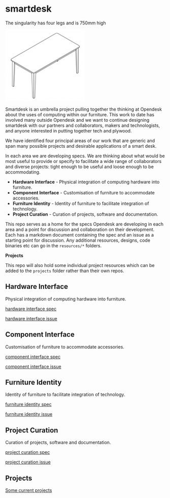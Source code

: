 # smartdesk

The singularity has four legs and is 750mm high

![image of unit table](http://github.com/opendesk/smartdesk/blob/master/images/unit_table.jpg)

Smartdesk is an umbrella project pulling together the thinking at Opendesk about the uses of computing within our furniture. This work to date has involved many outside Opendesk and we want to continue designing smartdesk with our partners and collaborators, makers and technologists, and anyone interested in putting together tech and plywood. 

We have identified four principal areas of our work that are generic and span many possible projects and desirable applications of a smart desk.

In each area we are developing specs. We are thinking about what would be most useful to provide or specify to facilitate a wide range of collaborators and diverse projects: tight enough to be useful and loose enough to be accommodating.

- **Hardware Interface**  - Physical integration of computing hardware into furniture.
- **Component Interface** - Customisation of furniture to accommodate accessories.
- **Furniture Identity** - Identity of furniture to facilitate integration of technology.
- **Project Curation** - Curation of projects, software and documentation.

This repo serves as a home for the specs Opendesk are developing in each area and a point for discussion and collaboration on their development. Each has a markdown document containing the spec and an issue as a starting point for discussion. Any additional resources, designs, code binaries etc can go in the `resources/*` folders.

**Projects**

This repo will also hold some individual project resources which can be added to the `projects` folder rather than their own repos.

## Hardware Interface

Physical integration of computing hardware into furniture.

[hardware interface spec](/specs/hardware_interface_spec.md)

[hardware interface issue](https://github.com/opendesk/smartdesk/issues/1)

## Component Interface

Customisation of furniture to accommodate accessories.

[component interface spec](/specs/component_interface_spec.md)

[component interface issue](https://github.com/opendesk/smartdesk/issues/2)

## Furniture Identity

Identity of furniture to facilitate integration of technology.

[furniture identity spec](/specs/furniture_identity_spec.md)

[furniture identity issue](https://github.com/opendesk/smartdesk/issues/3)

## Project Curation

Curation of projects, software and documentation.

[project curation spec](/specs/project_curation_spec.md)

[project curation issue](https://github.com/opendesk/smartdesk/issues/4)

## Projects

[Some current projects](/projects/project_list.md)
